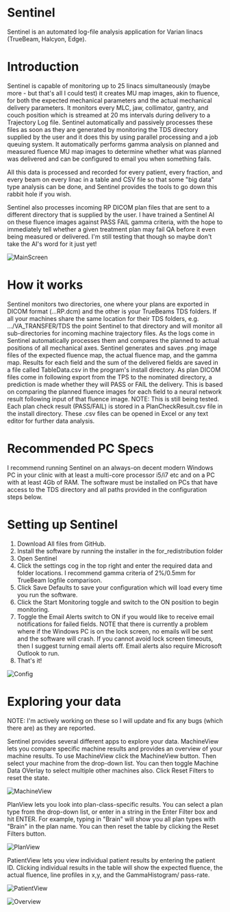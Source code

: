 # Sentinel

Sentinel is an automated log-file analysis application for Varian linacs (TrueBeam, Halcyon, Edge). 

# Introduction

Sentinel is capable of monitoring up to 25 linacs simultaneously (maybe more - but that's all I could test) it creates MU map images, akin to fluence, for both the expected mechanical parameters and the actual mechanical delivery parameters. It monitors every MLC, jaw, collimator, gantry, and couch position which is streamed at 20 ms intervals during delivery to a Trajectory Log file. Sentinel automatically and passively processes these files as soon as they are generated by monitoring the TDS directory supplied by the user and it does this by using parallel processing and a job queuing system. It automatically performs gamma analysis on planned and measured fluence MU map images to determine whether what was planned was delivered and can be configured to email you when something fails.

All this data is processed and recorded for every patient, every fraction, and every beam on every linac in a table and CSV file so that some "big data" type analysis can be done, and Sentinel provides the tools to go down this rabbit hole if you wish.

Sentinel also processes incoming RP DICOM plan files that are sent to a different directory that is supplied by the user. I have trained a Sentinel AI on these fluence images against PASS FAIL gamma criteria, with the hope to immediately tell whether a given treatment plan may fail QA before it even being measured or delivered. I'm still testing that though so maybe don't take the AI's word for it just yet!


![MainScreen](https://github.com/IsoAnalytica/Sentinel-Public/assets/101543023/2624aeab-e177-479e-8876-1ded36490ce2)


# How it works

Sentinel monitors two directories, one where your plans are exported in DICOM format (...RP.dcm) and the other is your TrueBeams TDS folders. If all your machines share the same location for their TDS folders, e.g. .../VA_TRANSFER/TDS the point Sentinel to that directory and will monitor all sub-directories for incoming machine trajectory files. As the logs come in Sentinel automatically processes them and compares the planned to actual positions of all mechanical axes. Sentinel generates and saves .png image files of the expected fluence map, the actual fluence map, and the gamma map. Results for each field and the sum of the delivered fields are saved in a file called TableData.csv in the program's install directory. As plan DICOM files come in following export from the TPS to the nominated directory, a prediction is made whether they will PASS or FAIL the delivery. This is based on comparing the planned fluence images for each field to a neural network result following input of that fluence image. NOTE: This is still being tested. Each plan check result (PASS/FAIL) is stored in a PlanCheckResult.csv file in the install directory. These .csv files can be opened in Excel or any text editor for further data analysis. 

# Recommended PC Specs

I recommend running Sentinel on an always-on decent modern Windows PC in your clinic with at least a multi-core processor i5/i7 etc and on a PC with at least 4Gb of RAM. The software must be installed on PCs that have access to the TDS directory and all paths provided in the configuration steps below. 

# Setting up Sentinel

1. Download All files from GitHub.
2. Install the software by running the installer in the for_redistribution folder
3. Open Sentinel
4. Click the settings cog in the top right and enter the required data and folder locations. I recommend gamma criteria of 2%/0.5mm for TrueBeam logfile comparison.
5. Click Save Defaults to save your configuration which will load every time you run the software.
6. Click the Start Monitoring toggle and switch to the ON position to begin monitoring.
7. Toggle the Email Alerts switch to ON if you would like to receive email notifications for failed fields. NOTE that there is currently a problem where if the Windows PC is on the lock screen, no emails will be sent and the software will crash. If you cannot avoid lock screen timeouts, then I suggest turning email alerts off. Email alerts also require Microsoft Outlook to run.
8. That's it!

![Config](https://github.com/IsoAnalytica/Sentinel-Public/assets/101543023/90356f3b-5cf5-4e0f-82d7-4925d1a16b4c)


# Exploring your data

NOTE: I'm actively working on these so I will update and fix any bugs (which there are) as they are reported.

Sentinel provides several different apps to explore your data. MachineView lets you compare specific machine results and provides an overview of your machine results. To use MachineView click the MachineView button. Then select your machine from the drop-down list. You can then toggle Machine Data OVerlay to select multiple other machines also. Click Reset Filters to reset the state.

![MachineView](https://github.com/IsoAnalytica/Sentinel-Public/assets/101543023/4725920c-30be-422f-87ca-fb055759fe53)

PlanView lets you look into plan-class-specific results. You can select a plan type from the drop-down list, or enter in a string in the Enter Filter box and hit ENTER. For example, typing in "Brain" will show you all plan types with "Brain" in the plan name. You can then reset the table by clicking the Reset Filters button.

![PlanView](https://github.com/IsoAnalytica/Sentinel-Public/assets/101543023/679b89ba-8c76-4d7f-9be4-38a2c6d56580)

PatientView lets you view individual patient results by entering the patient ID. Clicking individual results in the table will show the expected fluence, the actual fluence, line profiles in x,y, and the GammaHistogram/ pass-rate. 

![PatientView](https://github.com/IsoAnalytica/Sentinel-Public/assets/101543023/bf56674e-bdd0-43e2-bd59-e035dfe279f7)

![Overview](https://github.com/IsoAnalytica/Sentinel-Public/assets/101543023/368bc4ad-dfa1-4009-bb99-45e47b6916f9)


